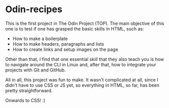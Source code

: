 # Odin-recipes
This is the first project in The Odin Project (TOP). The main objective of this one is to test if one has grasped the basic skills in HTML, such as:
- How to make a boilerplate
- How to make headers, paragraphs and lists
- How to create links and setup images on the page

Other than that, I find that one essential skill that they also teach you is how to navigate around the CLI in Linux and, after that, how to integrate your projects with Git and GitHub.

All in all, this project was fun to make. It wasn't complicated at all, since I didn't have to use CSS or JS yet, so everything in HTML, so far, has been pretty straightforward.

Onwards to CSS! :)